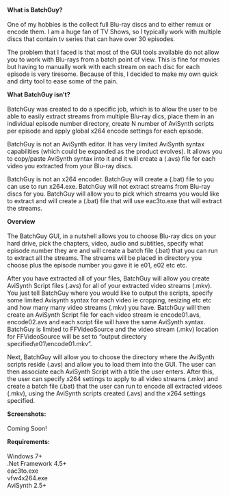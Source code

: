 <b>What is BatchGuy?</b>
<br><br>
One of my hobbies is the collect full Blu-ray discs and to either remux or encode them.  I am a huge fan of TV Shows, so I typically work with multiple discs that contain tv series that can have over 30 episodes.


The problem that I faced is that most of the GUI tools available do not allow you to work with Blu-rays from a batch point of view.  This is fine for movies but having to manually work with each stream on each disc for each episode is very tiresome.  Because of this, I decided to make my own quick and dirty tool to ease some of the pain. 


<b>What BatchGuy isn’t?</b>
<br><br>
BatchGuy was created to do a specific job, which is to allow the user to be able to easily extract streams from multiple Blu-ray dics, place them in an individual episode number directory, create N number of AviSynth scripts per episode and apply global x264 encode settings for each episode.  


BatchGuy is not an AviSynth editor.  It has very limited AviSynth syntax capabilities (which could be expanded as the product evolves).  It allows you to copy/paste AviSynth syntax into it and it will create a (.avs) file for each video you extracted from your Blu-ray discs.


BatchGuy is not an x264 encoder.  BatchGuy will create a (.bat) file to you can use to run x264.exe.  BatchGuy will not extract streams from Blu-ray discs for you.  BatchGuy will allow you to pick which streams you would like to extract and will create a (.bat) file that will use eac3to.exe that will extract the streams.


<b>Overview</b>
<br><br>
The BatchGuy GUI, in a nutshell allows you to choose Blu-ray dics on your hard drive, pick the chapters, video, audio and subtitles, specify what episode number they are and will create a batch file (.bat) that you can run to extract all the streams.  The streams will be placed in directory you choose plus the episode number you gave it ie e01, e02 etc etc.


After you have extracted all of your files, BatchGuy will allow you create AviSynth Script files (.avs) for all of your extracted video streams (.mkv).  You just tell BatchGuy where you would like to output the scripts, specify some limited Avisynth syntax for each video ie cropping, resizing etc etc and how many many video streams (.mkv) you have.  BatchGuy will then create an AviSynth Script file for each video stream ie encode01.avs, encode02.avs and each script file will have the same AviSynth syntax.  BatchGuy is limited to FFVideoSource and the video stream (.mkv) location for FFVideoSource will be set to “output directory specified\e01\encode01.mkv”.


Next, BatchGuy will allow you to choose the directory where the AviSynth scripts reside (.avs) and allow you to load them into the GUI.  The user can then associate each AviSynth Script with a title the user enters.  After this, the user can specify x264 settings to apply to all video streams (.mkv) and create a batch file (.bat) that the user can run to encode all extracted videos (.mkv), using the AviSynth scripts created (.avs) and the x264 settings specified.


<b>Screenshots:</b>
<br><br>
Coming Soon!


<b>Requirements:</b>
<br><br>
Windows 7+<br>
.Net Framework 4.5+<br>
eac3to.exe<br>
vfw4x264.exe<br>
AviSynth 2.5+<br>
